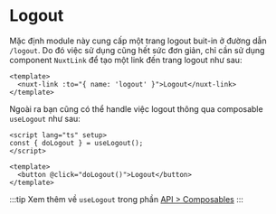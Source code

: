 # Logout

Mặc định module này cung cấp một trang logout buit-in ở đường dẫn `/logout`.
Do đó việc sử dụng cũng hết sức đơn giản, chỉ cần sử dụng component `NuxtLink` để tạo một link đến trang logout như sau:

```vue
<template>
  <nuxt-link :to="{ name: 'logout' }">Logout</nuxt-link>
</template>
```

Ngoài ra bạn cũng có thể handle việc logout thông qua composable `useLogout` như sau:

```vue
<script lang="ts" setup>
const { doLogout } = useLogout();
</script>

<template>
  <button @click="doLogout()">Logout</button>
</template>
```

:::tip
Xem thêm về `useLogout` trong phần [API > Composables](/api/composables#uselogout)
:::
